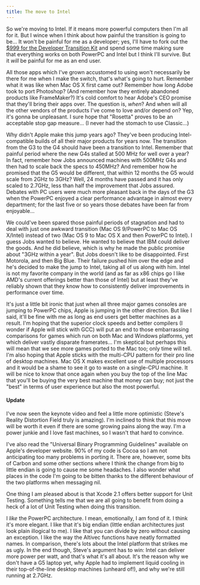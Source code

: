```yaml
---
title: The move to Intel
---
```


So we're moving to Intel. If it means more powerful computers then I'm all for it. But I wince when I think about how painful the transition is going to be... It won't be painful for me as a developer; yes, I'll have to fork out the [$999 for the Developer Transition Kit](http://www.apple.com/pr/library/2005/jun/06intel.html) and spend some time making sure that everything works on both PowerPC and Intel but I think I'll survive. But it *will* be painful for me as an end user.

All those apps which I've grown accustomed to using won't necessarily be there for me when I make the switch, that's what's going to hurt. Remember what it was like when Mac OS X first came out? Remember how long Adobe took to port Photoshop? (And remember how they entirely abandoned products like FrameMaker?) It's cold comfort to hear Adobe's CEO promise that they'll bring their apps over. The question is, *when*? And when will all the other vendors of the products I've come to love and/or depend on? Yep, it's gonna be unpleasant. I sure hope that "Rosetta" proves to be an acceptable stop gap measure... (I never had the stomach to use Classic...)

Why didn't Apple make this jump years ago? They've been producing Intel-compatible builds of all their major products for years now. The transition from the G3 to the G4 should have been a transition to Intel. Remember that painful period where the new G4s stalled at 500 MHz for well over a year? In fact, remember how Jobs announced machines with 500MHz G4s and then had to scale back the specs to 450MHz? And remember how he promised that the G5 would be different, that within 12 months the G5 would scale from 2GHz to 3GHz? Well, 24 months have passed and it has only scaled to 2.7GHz, less than half the improvement that Jobs assured. Debates with PC users were much more pleasant back in the days of the G3 when the PowerPC enjoyed a clear performance advantage in almost every department; for the last five or so years those debates have been far from enjoyable...

We could've been spared those painful periods of stagnation and had to deal with just one awkward transition (Mac OS 9/PowerPC to Mac OS X/Intel) instead of two (Mac OS 9 to Mac OS X and then PowerPC to Intel). I guess Jobs wanted to believe. He wanted to believe that IBM could deliver the goods. And he did believe, which is why he made the public promise about "3GHz within a year". But Jobs doesn't like to be disappointed. First Motorola, and then Big Blue. Their failure pushed him over the edge and he's decided to make the jump to Intel, taking all of us along with him. Intel is not my favorite company in the world (and as far as x86 chips go I like AMD's current offerings better than those of Intel) but at least they've reliably shown that they know how to consistently deliver improvements in performance over time.

It's just a little bit ironic that just when all three major games consoles are jumping to PowerPC chips, Apple is jumping in the other direction. But like I said, it'll be fine with me as long as end users get better machines as a result. I'm hoping that the superior clock speeds and better compilers (I wonder if Apple will stick with GCC) will put an end to those embarrassing comparisons for games which run on both Mac and Windows platforms, yet which deliver vastly disparate framerates... I'm skeptical but perhaps this will mean that we see more games ported to the Mac too; only time will tell. I'm also hoping that Apple sticks with the multi-CPU pattern for their pro line of desktop machines. Mac OS X makes excellent use of multiple processors and it would be a shame to see it go to waste on a single-CPU machine. It will be nice to know that once again when you buy the top of the line Mac that you'll be buying the very best machine that money can buy; not just the "best" in terms of user experience but also the most powerful.

#### Update

I've now seen the keynote video and feel a little more optimistic (Steve's Reality Distortion Field truly is amazing). I'm inclined to think that this move will be worth it even if there are some growing pains along the way. I'm a power junkie and I love fast machines, so I wasn't that hard to convince.

I've also read the "Universal Binary Programming Guidelines" available on Apple's developer website. 90% of my code is Cocoa so I am not anticipating too many problems in porting it. There are, however, some bits of Carbon and some other sections where I think the change from big to little endian is going to cause me some headaches. I also wonder what places in the code I'm going to be bitten thanks to the different behaviour of the two platforms when messaging nil.

One thing I am pleased about is that Xcode 2.1 offers better support for Unit Testing. Something tells me that we are all going to benefit from doing a heck of a lot of Unit Testing when doing this transition.

I *like* the PowerPC architecture. I mean, emotionally, I am fond of it. I think it's more elegant. I like that it's big endian (little endian architectures just look plain illogical to me). I like that you can divide by zero without causing an exception. I like the way the Altivec functions have neatly formatted names. In comparison, there's lots about the Intel platform that strikes me as ugly. In the end though, Steve's argument has to win: Intel can deliver more power per watt, and that's what it's all about. It's the reason why we don't have a G5 laptop yet, why Apple had to implement liquid cooling in their top-of-the-line desktop machines (unheard of!), and why we're still running at 2.7GHz.
